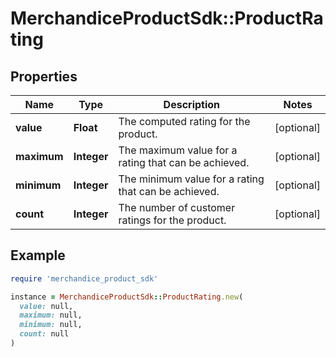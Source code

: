 # MerchandiceProductSdk::ProductRating

## Properties

| Name | Type | Description | Notes |
| ---- | ---- | ----------- | ----- |
| **value** | **Float** | The computed rating for the product. | [optional] |
| **maximum** | **Integer** | The maximum value for a rating that can be achieved. | [optional] |
| **minimum** | **Integer** | The minimum value for a rating that can be achieved. | [optional] |
| **count** | **Integer** | The number of customer ratings for the product. | [optional] |

## Example

```ruby
require 'merchandice_product_sdk'

instance = MerchandiceProductSdk::ProductRating.new(
  value: null,
  maximum: null,
  minimum: null,
  count: null
)
```

